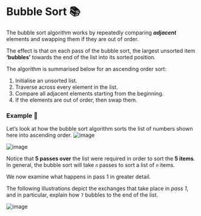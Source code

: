 # Bubble Sort 📚 
The bubble sort algorithm works by repeatedly comparing _**adjacent**_ elements and swapping them if they are out of order. 

The effect is that on each pass of the bubble sort, the largest unsorted item **‘bubbles’** towards the end of the list into its sorted position.

The algorithm is summarised below for an ascending order sort:
1. Initialise an unsorted list.
2. Traverse across every element in the list.
3. Compare all adjacent elements starting from the beginning.
4. If the elements are out of order, then swap them.

### Example 📝
Let’s look at how the bubble sort algorithm sorts the list of numbers shown here into ascending order.
![image](https://github.com/ross-bish/Algorithms/assets/83789503/e0a91bcc-af50-493e-a026-fbc54664d340)

![image](https://github.com/ross-bish/Algorithms/assets/83789503/f59391ef-e69e-4252-b8e4-4bc19f53750d)

Notice that **5 passes over** the list were required in order to sort the **5 items**. In general, the bubble sort will take ``𝑛`` passes to sort a list of ``𝑛`` items.

We now examine what happens in pass 1 in greater detail. 

The following illustrations depict the exchanges that take place in _pass 1_, and in particular, explain how ``7`` bubbles to the end of the list.

![image](https://github.com/ross-bish/Algorithms/assets/83789503/3c30a60a-f118-4068-8461-6c5e1f9e10d2)




